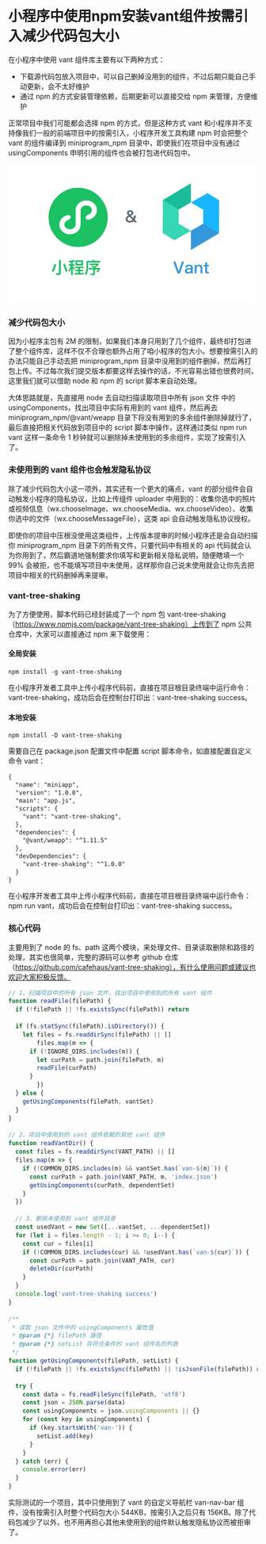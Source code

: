 # 小程序中使用npm安装vant组件按需引入减少代码包大小

在小程序中使用 vant 组件库主要有以下两种方式：

* 下载源代码包放入项目中，可以自己删掉没用到的组件，不过后期只能自己手动更新，会不太好维护
* 通过 npm 的方式安装管理依赖，后期更新可以直接交给 npm 来管理，方便维护

正常项目中我们可能都会选择 npm 的方式，但是这种方式 vant 和小程序并不支持像我们一般的前端项目中的按需引入，小程序开发工具构建 npm 时会把整个 vant 的组件编译到 miniprogram_npm 目录中，即使我们在项目中没有通过 usingComponents 申明引用的组件也会被打包进代码包中。

<img src="./1.jpg">

### 减少代码包大小
因为小程序主包有 2M 的限制，如果我们本身只用到了几个组件，最终却打包进了整个组件库，这样不仅不合理也额外占用了咱小程序的包大小。想要按需引入的办法只能自己手动去把 miniprogram_npm 目录中没用到的组件删掉，然后再打包上传。不过每次我们提交版本都要这样去操作的话，不光容易出错也很费时间，这里我们就可以借助 node 和 npm 的 script 脚本来自动处理。

大体思路就是，先直接用 node 去自动扫描读取项目中所有 json 文件 中的 usingComponents，找出项目中实际有用到的 vant 组件，然后再去 miniprogram_npm/@vant/weapp 目录下将没有用到的多余组件删除掉就行了，最后直接把相关代码放到项目中的 script 脚本中操作，这样通过类似 npm run vant 这样一条命令 1 秒钟就可以删除掉未使用到的多余组件，实现了按需引入了。

### 未使用到的 vant 组件也会触发隐私协议
除了减少代码包大小这一项外，其实还有一个更大的痛点，vant 的部分组件会自动触发小程序的隐私协议，比如上传组件 uploader 中用到的：收集你选中的照片或视频信息（wx.chooseImage、wx.chooseMedia、wx.chooseVideo）、收集你选中的文件（wx.chooseMessageFile），这类 api 会自动触发隐私协议授权。

即使你的项目中压根没使用这类组件，上传版本提审的时候小程序还是会自动扫描你 miniprogram_npm 目录下的所有文件，只要代码中有相关的 api 代码就会认为你用到了，然后霸道地强制要求你填写和更新相关隐私说明，随便瞎填一个 99% 会被拒，也不能填写项目中未使用，这样那你自己说未使用就会让你先去把项目中相关的代码删掉再来提审。

### vant-tree-shaking
为了方便使用，脚本代码已经封装成了一个 npm 包 vant-tree-shaking（https://www.npmjs.com/package/vant-tree-shaking）上传到了 npm 公共仓库中，大家可以直接通过 npm 来下载使用：

#### 全局安装
```
npm install -g vant-tree-shaking
```
在小程序开发者工具中上传小程序代码前，直接在项目根目录终端中运行命令：vant-tree-shaking，成功后会在控制台打印出：vant-tree-shaking success。

#### 本地安装
```
npm install -D vant-tree-shaking
```
需要自己在 package.json 配置文件中配置 script 脚本命令，如直接配置自定义命令 vant：
```
{
  "name": "miniapp",
  "version": "1.0.0",
  "main": "app.js",
  "scripts": {
    "vant": "vant-tree-shaking",
  },
  "dependencies": {
    "@vant/weapp": "^1.11.5"
  },
  "devDependencies": {
    "vant-tree-shaking": "^1.0.0"
  }
}
```
在小程序开发者工具中上传小程序代码前，直接在项目根目录终端中运行命令：npm run vant，成功后会在控制台打印出：vant-tree-shaking success。

### 核心代码
主要用到了 node 的 fs、path 这两个模块，来处理文件、目录读取删除和路径的处理，其实也很简单，完整的源码可以参考 github 仓库（https://github.com/cafehaus/vant-tree-shaking），有什么使用问题或建议也欢迎大家积极反馈。

```javascript
// 1、扫描项目中的所有 json 文件，找出项目中使用到的所有 vant 组件
function readFile(filePath) {
  if (!filePath || !fs.existsSync(filePath)) return

  if (fs.statSync(filePath).isDirectory()) {
    let files = fs.readdirSync(filePath) || []
		files.map(m => {
      if (!IGNORE_DIRS.includes(m)) {
        let curPath = path.join(filePath, m)
        readFile(curPath)
      }
		})
  } else {
    getUsingComponents(filePath, vantSet)
  }
}

// 2、项目中使用到的 vant 组件依赖的其他 vant 组件
function readVantDir() {
  const files = fs.readdirSync(VANT_PATH) || []
  files.map(m => {
    if (!COMMON_DIRS.includes(m) && vantSet.has(`van-${m}`)) {
      const curPath = path.join(VANT_PATH, m, 'index.json')
      getUsingComponents(curPath, dependentSet)
    }
  })

  // 3、删除未使用到 vant 组件目录
  const usedVant = new Set([...vantSet, ...dependentSet])
  for (let i = files.length - 1; i >= 0; i--) {
    const cur = files[i]
    if (!COMMON_DIRS.includes(cur) && !usedVant.has(`van-${cur}`)) {
      const curPath = path.join(VANT_PATH, cur)
      deleteDir(curPath)
    }
  }
  console.log('vant-tree-shaking success')
}

/**
 * 读取 json 文件中的 usingComponents 属性值
 * @param {*} filePath 路径
 * @param {*} setList 存符合条件的 vant 组件名的列表
 */
function getUsingComponents(filePath, setList) {
  if (!filePath || !fs.existsSync(filePath) || !isJsonFile(filePath)) return

  try {
    const data = fs.readFileSync(filePath, 'utf8')
    const json = JSON.parse(data)
    const usingComponents = json.usingComponents || {}
    for (const key in usingComponents) {
      if (key.startsWith('van-')) {
        setList.add(key)
      }
    }
  } catch (err) {
    console.error(err)
  }
}
```

实际测试的一个项目，其中只使用到了 vant 的自定义导航栏 van-nav-bar 组件，没有按需引入时整个代码包大小 544KB，按需引入之后只有 156KB。除了代码包减少了以外，也不用再担心其他未使用到的组件默认触发隐私协议而被拒审了。
